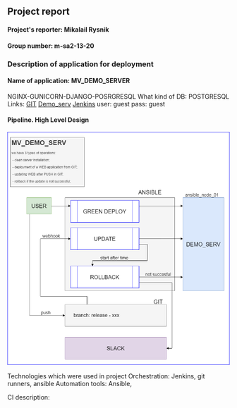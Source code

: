 ## Project report

#### Project's reporter: Mikalail Rysnik
#### Group number: m-sa2-13-20

### Description of application for deployment

#### Name of application: MV_DEMO_SERVER

NGINX-GUNICORN-DJANGO-POSRGRESQL
What kind of DB: POSTGRESQL
Links:
[GIT](https://github.com/RysnikM/project_devops)
[Demo_serv](http://92.119.115.101/)
[Jenkins](http://185.92.149.191:8080/)
    user: guest
    pass: guest

#### Pipeline. High Level Design

![](proj_scem.png)

Technologies which were used in project
Orchestration: Jenkins, git runners, ansible
Automation tools: Ansible,

CI description: 
